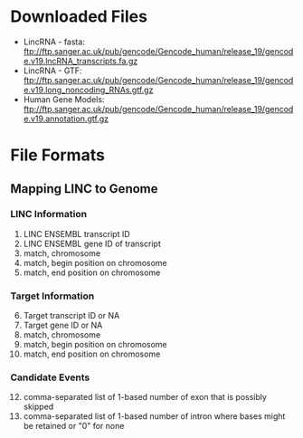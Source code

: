 # Downloaded Files
* LincRNA - fasta: ftp://ftp.sanger.ac.uk/pub/gencode/Gencode_human/release_19/gencode.v19.lncRNA_transcripts.fa.gz
* LincRNA - GTF: ftp://ftp.sanger.ac.uk/pub/gencode/Gencode_human/release_19/gencode.v19.long_noncoding_RNAs.gtf.gz
* Human Gene Models: ftp://ftp.sanger.ac.uk/pub/gencode/Gencode_human/release_19/gencode.v19.annotation.gtf.gz
# File Formats

## Mapping LINC to Genome

### LINC Information

1. LINC ENSEMBL transcript ID
2. LINC ENSEMBL gene ID of transcript
3. match, chromosome
4. match, begin position on chromosome
5. match, end position on chromosome

### Target Information

6. Target transcript ID or NA
7. Target gene ID or NA
10. match, chromosome
11. match, begin position on chromosome
12. match, end position on chromosome

### Candidate Events

12. comma-separated list of 1-based number of exon that is possibly skipped
13. comma-separated list of 1-based number of intron where bases might be retained or "0" for none
